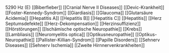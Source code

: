 5290 Hz (E)
[[Biberfieber]]
[[Cranial Nerve II Diseases]]
[[Devic-Krankheit]]
[[Foster-Kennedy-Syndrom]]
[[Giardiasis]]
[[Glaucoma]]
[[Glutarsäure Acidemia]]
[[Hepatitis A]]
[[Hepatitis B]]
[[Hepatitis C]]
[[Hepatitis]]
[[Herz Septumsdefekte]]
[[Herz-Dekompensation]]
[[Herzinsuffizienz]]
[[Hörstörungen]]
[[Ischämische optische Neuropathie]]
[[Krebs]]
[[Lambliasis]]
[[Neuromyelitis optica]]
[[Optikusneuropathie]]
[[Optikus-Neuropathie]]
[[Pallister-Killian-Syndrom]]
[[Papille Disorders]]
[[Sehnerv Diseases]]
[[Sehnerv Ischemia]]
[[Zweite Hirnnervenkrankheiten]]